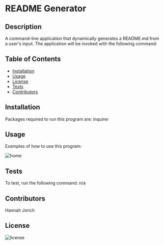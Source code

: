 # README Generator

  ## Description
A command-line application that dynamically generates a README.md from a user's input. The application will be invoked with the following command:

  ## Table of Contents
  - [Installation](#installation)
  - [Usage](#usage)
  - [License](#license)
  - [Tests](#tests)
  - [Contributors](#contributors)

  ## Installation
  Packages required to run this program are: inquirer
  
  ## Usage
  Examples of how to use this program: 
  
  ![home](https://github.com/hannahjorich/README-Generator/blob/master/assets/demo.gif)

  ## Tests
  To test, run the following command: n/a

  ## Contributors
  Hannah Jorich

  ## License
  ![license](https://img.shields.io/badge/license-APACHE%202.0-blue.svg)

